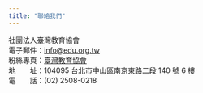 ```yaml
---
title: "聯絡我們"
---
```


社團法人臺灣教育協會  
電子郵件：[info@edu.org.tw](mailto:info@edu.org.tw)  
粉絲專頁：[臺灣教育協會](https://www.facebook.com/edu.org.tw)  
地　　址：104095 台北市中山區南京東路二段 140 號 6 樓  
電　　話：(02) 2508-0218  
